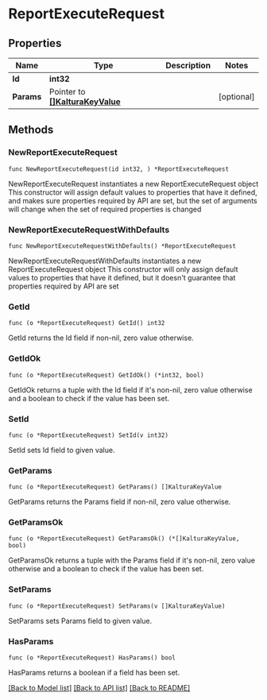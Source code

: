 # ReportExecuteRequest

## Properties

Name | Type | Description | Notes
------------ | ------------- | ------------- | -------------
**Id** | **int32** |  | 
**Params** | Pointer to [**[]KalturaKeyValue**](KalturaKeyValue.md) |  | [optional] 

## Methods

### NewReportExecuteRequest

`func NewReportExecuteRequest(id int32, ) *ReportExecuteRequest`

NewReportExecuteRequest instantiates a new ReportExecuteRequest object
This constructor will assign default values to properties that have it defined,
and makes sure properties required by API are set, but the set of arguments
will change when the set of required properties is changed

### NewReportExecuteRequestWithDefaults

`func NewReportExecuteRequestWithDefaults() *ReportExecuteRequest`

NewReportExecuteRequestWithDefaults instantiates a new ReportExecuteRequest object
This constructor will only assign default values to properties that have it defined,
but it doesn't guarantee that properties required by API are set

### GetId

`func (o *ReportExecuteRequest) GetId() int32`

GetId returns the Id field if non-nil, zero value otherwise.

### GetIdOk

`func (o *ReportExecuteRequest) GetIdOk() (*int32, bool)`

GetIdOk returns a tuple with the Id field if it's non-nil, zero value otherwise
and a boolean to check if the value has been set.

### SetId

`func (o *ReportExecuteRequest) SetId(v int32)`

SetId sets Id field to given value.


### GetParams

`func (o *ReportExecuteRequest) GetParams() []KalturaKeyValue`

GetParams returns the Params field if non-nil, zero value otherwise.

### GetParamsOk

`func (o *ReportExecuteRequest) GetParamsOk() (*[]KalturaKeyValue, bool)`

GetParamsOk returns a tuple with the Params field if it's non-nil, zero value otherwise
and a boolean to check if the value has been set.

### SetParams

`func (o *ReportExecuteRequest) SetParams(v []KalturaKeyValue)`

SetParams sets Params field to given value.

### HasParams

`func (o *ReportExecuteRequest) HasParams() bool`

HasParams returns a boolean if a field has been set.


[[Back to Model list]](../README.md#documentation-for-models) [[Back to API list]](../README.md#documentation-for-api-endpoints) [[Back to README]](../README.md)


